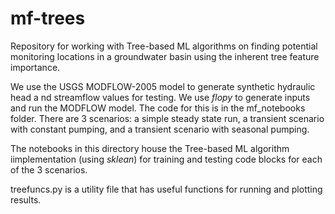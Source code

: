 # mf-trees

Repository for working with Tree-based ML algorithms on finding potential monitoring locations in a groundwater basin using the inherent tree feature importance.

We use the USGS MODFLOW-2005 model to generate synthetic hydraulic head a nd streamflow values for testing. We use <i>flopy</i> to generate inputs and run the MODFLOW model. The code for this is in the mf_notebooks folder. There are 3 scenarios: a simple steady state run, a transient scenario with constant pumping, and a transient scenario with seasonal pumping.

The notebooks in this directory house the Tree-based ML algorithm iimplementation (using <i>sklean</i>) for training and testing code blocks for each of the 3 scenarios. 

treefuncs.py is a utility file that has useful functions for running and plotting results.
